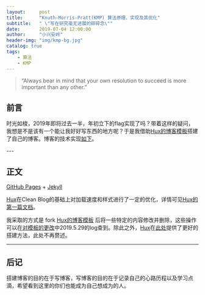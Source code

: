 ```yaml
---
layout:     post
title:      "Knuth-Morris-Pratt(KMP) 算法原理、实现及其优化"
subtitle:   " \"写在研究毫无进展的碎碎念\""
date:       2019-07-04 12:00:00
author:     "小兴安岭"
header-img: "img/kmp-bg.jpg"
catalog: true
tags:
    - 算法
    - KMP
---
```


> “Always bear in mind that your own resolution to succeed is more important than any other.”


## 前言

时光如梭，2019年即将过去一半，年初立下的flag实现了吗？带着这样的疑问，我想是不是该有一个能让我好好写东西的地方呢？于是我借助[Hux的博客模板](https://github.com/Huxpro/huxpro.github.io)搭建了自己的博客。博客的技术实现[如下](#build)。



<p id = "build"></p>
---

## 正文


[GitHub Pages](https://pages.github.com/) + [Jekyll](http://jekyllrb.com/)

[Hux](https://github.com/Huxpro)在Clean Blog的基础上对加载速度和样式进行了一定的优化，详情可见[Hux的第一篇文档](https://github.com/Huxpro/huxpro.github.io/blob/master/_posts/2014-01-29-hello-2015.markdown)。

我采取的方式是 fork [Hux的博客模板](https://github.com/Huxpro/huxpro.github.io) 后将一些特定的内容修改并删除，这些操作可以在[对模板的更改](https://github.com/xiaoxinganling/xiaoxinganling.github.io/blob/master/log.md)中2019.5.29的log查到。除此之外，[Hux](https://github.com/Huxpro)在[此处](https://github.com/Huxpro/huxpro.github.io/blob/master/README.zh.md)提供了更好的搭建方法，此处不再赘述。

---


## 后记

搭建博客的目的在于写博客，写博客的目的在于记录自己的心路历程以及学习点滴，希望看到这里的你们也能成为自己想成为的人。